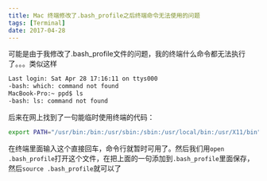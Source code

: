 ```yaml
---
title: Mac 终端修改了.bash_profile之后终端命令无法使用的问题 
tags: [Terminal]
date: 2017-04-28
---
```

可能是由于我修改了.bash_profile文件的问题，我的终端什么命令都无法执行了。。。类似这样
```bash
Last login: Sat Apr 28 17:16:11 on ttys000
-bash: which: command not found
MacBook-Pro:~ ppd$ ls
-bash: ls: command not found
```
后来在网上找到了一句能临时使用终端的代码：
```bash
export PATH="/usr/bin:/bin:/usr/sbin:/sbin:/usr/local/bin:/usr/X11/bin"
```
在终端里面输入这个直接回车，命令行就暂时可用了。然后我们用`open .bash_profile`打开这个文件，在把上面的一句添加到`.bash_profile`里面保存，然后`source .bash_profile`就可以了

